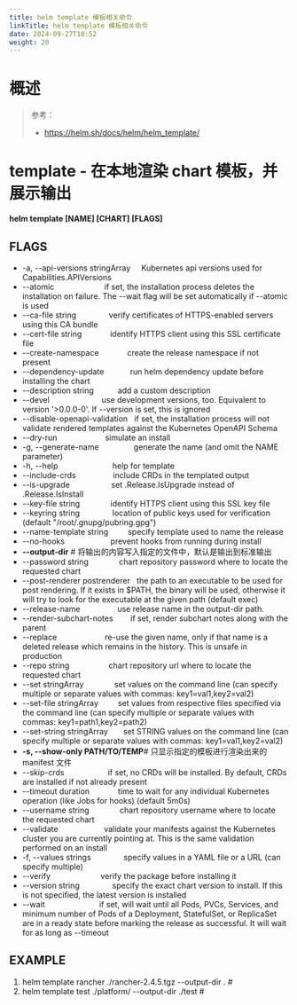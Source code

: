 ```yaml
---
title: helm template 模板相关命令
linkTitle: helm template 模板相关命令
date: 2024-09-27T10:52
weight: 20
---
```


# 概述

> 参考：
>
> - https://helm.sh/docs/helm/helm_template/


# template - 在本地渲染 chart 模板，并展示输出

**helm template \[NAME] \[CHART] \[FLAGS]**

## FLAGS

- -a, --api-versions stringArray     Kubernetes api versions used for Capabilities.APIVersions
- --atomic                       if set, the installation process deletes the installation on failure. The --wait flag will be set automatically if --atomic is used
- --ca-file string               verify certificates of HTTPS-enabled servers using this CA bundle
- --cert-file string             identify HTTPS client using this SSL certificate file
- --create-namespace             create the release namespace if not present
- --dependency-update            run helm dependency update before installing the chart
- --description string           add a custom description
- --devel                        use development versions, too. Equivalent to version '>0.0.0-0'. If --version is set, this is ignored
- --disable-openapi-validation   if set, the installation process will not validate rendered templates against the Kubernetes OpenAPI Schema
- --dry-run                      simulate an install
- -g, --generate-name                generate the name (and omit the NAME parameter)
- -h, --help                         help for template
- --include-crds                 include CRDs in the templated output
- --is-upgrade                   set .Release.IsUpgrade instead of .Release.IsInstall
- --key-file string              identify HTTPS client using this SSL key file
- --keyring string               location of public keys used for verification (default "/root/.gnupg/pubring.gpg")
- --name-template string         specify template used to name the release
- --no-hooks                     prevent hooks from running during install
- **--output-dir** # 将输出的内容写入指定的文件中，默认是输出到标准输出
- --password string              chart repository password where to locate the requested chart
- --post-renderer postrenderer   the path to an executable to be used for post rendering. If it exists in $PATH, the binary will be used, otherwise it will try to look for the executable at the given path (default exec)
- --release-name                 use release name in the output-dir path.
- --render-subchart-notes        if set, render subchart notes along with the parent
- --replace                      re-use the given name, only if that name is a deleted release which remains in the history. This is unsafe in production
- --repo string                  chart repository url where to locate the requested chart
- --set stringArray              set values on the command line (can specify multiple or separate values with commas: key1=val1,key2=val2)
- --set-file stringArray         set values from respective files specified via the command line (can specify multiple or separate values with commas: key1=path1,key2=path2)
- --set-string stringArray       set STRING values on the command line (can specify multiple or separate values with commas: key1=val1,key2=val2)
- **-s, --show-only PATH/TO/TEMP**# 只显示指定的模板进行渲染出来的 manifest 文件
- --skip-crds                    if set, no CRDs will be installed. By default, CRDs are installed if not already present
- --timeout duration             time to wait for any individual Kubernetes operation (like Jobs for hooks) (default 5m0s)
- --username string              chart repository username where to locate the requested chart
- --validate                     validate your manifests against the Kubernetes cluster you are currently pointing at. This is the same validation performed on an install
- -f, --values strings               specify values in a YAML file or a URL (can specify multiple)
- --verify                       verify the package before installing it
- --version string               specify the exact chart version to install. If this is not specified, the latest version is installed
- --wait                         if set, will wait until all Pods, PVCs, Services, and minimum number of Pods of a Deployment, StatefulSet, or ReplicaSet are in a ready state before marking the release as successful. It will wait for as long as --timeout

## EXAMPLE

1. helm template rancher ./rancher-2.4.5.tgz --output-dir . #
2. helm template test ./platform/ --output-dir ./test #
